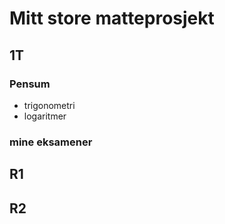 # Mitt store matteprosjekt

## 1T

### Pensum

* trigonometri
* logaritmer

### mine eksamener







## R1





## R2
